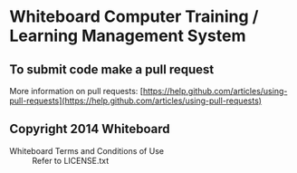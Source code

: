 Whiteboard Computer Training / Learning Management System
=========================================================

To submit code make a pull request
-----------------------------------
More information on pull requests: [https://help.github.com/articles/using-pull-requests](https://help.github.com/articles/using-pull-requests)

Copyright 2014 Whiteboard
---------------------------------

<dl>
<dt>Whiteboard Terms and Conditions of Use</dt>
<dd>
Refer to LICENSE.txt
</dd>
</dl>
